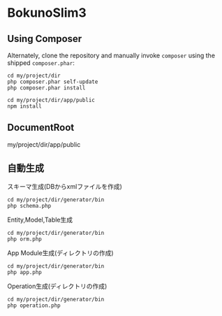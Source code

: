 BokunoSlim3
=======================

Using Composer
----------------------------
Alternately, clone the repository and manually invoke `composer` using the shipped
`composer.phar`:

    cd my/project/dir
    php composer.phar self-update
    php composer.phar install
    
    cd my/project/dir/app/public
    npm install
    

DocumentRoot
--------------------
my/project/dir/app/public

自動生成
------------
スキーマ生成(DBからxmlファイルを作成)

    cd my/project/dir/generator/bin
    php schema.php

Entity,Model,Table生成

    cd my/project/dir/generator/bin
    php orm.php

App Module生成(ディレクトリの作成)

    cd my/project/dir/generator/bin
    php app.php
    
Operation生成(ディレクトリの作成)

    cd my/project/dir/generator/bin
    php operation.php
